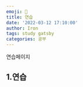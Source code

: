 ```yaml
---
emoji: 🔮
title: 연습
date: '2022-03-12 17:10:00'
author: Iron
tags: study gatsby
categories: 공부
---
```


연습페이지

## 1.연습
